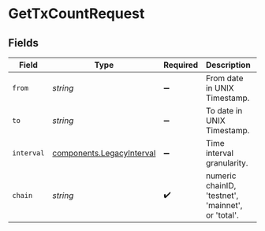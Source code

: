 # GetTxCountRequest


## Fields

| Field                                                                  | Type                                                                   | Required                                                               | Description                                                            | Example                                                                |
| ---------------------------------------------------------------------- | ---------------------------------------------------------------------- | ---------------------------------------------------------------------- | ---------------------------------------------------------------------- | ---------------------------------------------------------------------- |
| `from`                                                                 | *string*                                                               | :heavy_minus_sign:                                                     | From date in UNIX Timestamp.                                           | 1654819200                                                             |
| `to`                                                                   | *string*                                                               | :heavy_minus_sign:                                                     | To date in UNIX Timestamp.                                             | 1655424000                                                             |
| `interval`                                                             | [components.LegacyInterval](../../models/components/legacyinterval.md) | :heavy_minus_sign:                                                     | Time interval granularity.                                             | hour                                                                   |
| `chain`                                                                | *string*                                                               | :heavy_check_mark:                                                     | numeric chainID, 'testnet', 'mainnet', or 'total'.                     | 43114                                                                  |
